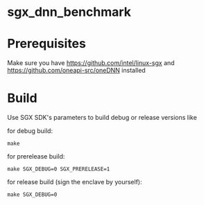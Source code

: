 # sgx_dnn_benchmark

# Prerequisites 
Make sure you have https://github.com/intel/linux-sgx and https://github.com/oneapi-src/oneDNN installed 


# Build
Use SGX SDK's parameters to build debug or release versions
like

for debug build:
```
make
```

for prerelease build:
```
make SGX_DEBUG=0 SGX_PRERELEASE=1
```

for release build (sign the enclave by yourself):
```
make SGX_DEBUG=0
```
